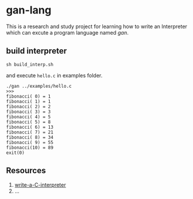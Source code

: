 # gan-lang
This is a research and study project for learning how to write an Interpreter which can excute a program language named *gan*.

## build interpreter

```shell
sh build_interp.sh
```

and execute `hello.c` in examples folder.

```shell
./gan ../examples/hello.c
>>>
fibonacci( 0) = 1
fibonacci( 1) = 1
fibonacci( 2) = 2
fibonacci( 3) = 3
fibonacci( 4) = 5
fibonacci( 5) = 8
fibonacci( 6) = 13
fibonacci( 7) = 21
fibonacci( 8) = 34
fibonacci( 9) = 55
fibonacci(10) = 89
exit(0)
```

## Resources

1. [write-a-C-interpreter](https://github.com/lotabout/write-a-C-interpreter)
2. ...
